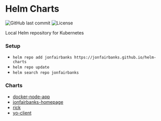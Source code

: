 # Helm Charts

![GitHub last commit](https://img.shields.io/github/last-commit/jonfairbanks/helm-charts.svg)
![License](https://img.shields.io/github/license/jonfairbanks/helm-charts.svg?style=flat)

Local Helm repository for Kubernetes

### Setup

- `helm repo add jonfairbanks https://jonfairbanks.github.io/helm-charts`
- `helm repo update`
- `helm search repo jonfairbanks`

### Charts
- [docker-node-app](https://github.com/jonfairbanks/docker-node-app)
- [jonfairbanks-homepage](https://github.com/jonfairbanks/jonfairbanks.github.io)
- [rick](https://github.com/jonfairbanks/helm-charts)
- [yo-client](https://github.com/jonfairbanks/yo)
